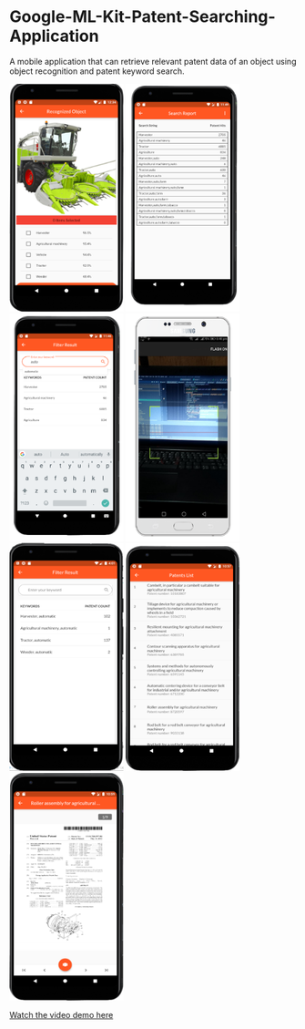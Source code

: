 # Google-ML-Kit-Patent-Searching-Application

A mobile application that can retrieve relevant patent data of an object using object recognition and patent keyword search.



   <div style=display="inline-block";>
    <img src="https://github.com/nav0713/images/blob/master/9.png" width="200" height="400" title="hover text">
  <img src="https://github.com/nav0713/images/blob/master/7.png" width="200" height="400" alt="accessibility text">
       <img src="https://github.com/nav0713/images/blob/master/6.png" width="200" height="400" title="hover text">
  <img src="https://github.com/nav0713/images/blob/master/12.png" width="200" height="400" alt="accessibility text">
     <img src="https://github.com/nav0713/images/blob/master/10.png" width="200" height="400" alt="accessibility text">
        <img src="https://github.com/nav0713/images/blob/master/4.png" width="200" height="400" alt="accessibility text">
        <img src="https://github.com/nav0713/images/blob/master/5.png" width="200" height="400" alt="accessibility text">
  </div>

[Watch the video demo here](https://youtu.be/QLbSdAB7vDQ)
